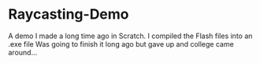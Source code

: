 # Raycasting-Demo
A demo I made a long time ago in Scratch.
I compiled the Flash files into an .exe file
Was going to finish it long ago but gave up and college came around...
